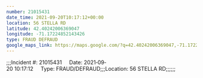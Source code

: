 ```yaml
---
number: 21015431
date_time: 2021-09-20T10:17:12+00:00
location: 56 STELLA RD
latitude: 42.40242006369047
longitude: -71.17224852143426
type: FRAUD DEFRAUD
google_maps_link: https://maps.google.com/?q=42.40242006369047,-71.17224852143426
---
```


;;;Incident #: 21015431     Date: 2021‐09‐20 10:17:12     Type: FRAUD/DEFRAUD;;;Location: 56 STELLA RD;;;;;;
